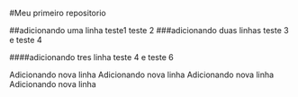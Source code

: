 #Meu primeiro repositorio

##adicionando uma linha
teste1 teste 2
###adicionando duas linhas
teste 3 e teste 4

####adicionando tres linha
teste 4 e teste 6

Adicionando nova linha
Adicionando nova linha
Adicionando nova linha
Adicionando nova linha
